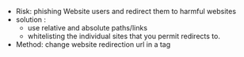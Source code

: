 - Risk: phishing Website users and redirect them to harmful websites
- solution :
    - use relative and absolute paths/links
    - whitelisting the individual sites that you permit redirects to.
- Method: change website redirection url in a tag